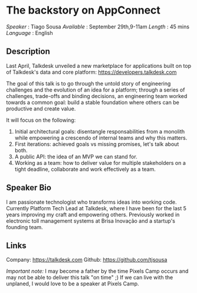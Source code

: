 The backstory on AppConnect
===========================

*Speaker* : Tiago Sousa
*Available* : September 29th,9-11am
*Length* : 45 mins
*Language* : English

Description
-----------

Last April, Talkdesk unveiled a new marketplace for applications built on top of Talkdesk's data and core platform: https://developers.talkdesk.com

The goal of this talk is to go through the untold story of engineering challenges and the evolution of an idea for a platform; through a series of challenges, trade-offs and binding decisions, an engineering team worked towards a common goal: build a stable foundation where others can be productive and create value.

It will focus on the following:

1. Initial architectural goals: disentangle responsabilities from a monolith while empowering a crescendo of internal teams and why this matters.
2. First iterations: achieved goals vs missing promises, let's talk about both.
3. A public API: the idea of an MVP we can stand for.
4. Working as a team: how to deliver value for multiple stakeholders on a tight deadline, collaborate and work effectively as a team.

Speaker Bio
-----------

I am passionate technologist who transforms ideas into working code. Currently Platform Tech Lead at Talkdesk, where I have been for the last 5 years improving my craft and empowering others. Previously worked in electronic toll management systems at Brisa Inovação and a startup's founding team.

Links
-----

Company: https://talkdesk.com
Github: https://github.com/tjsousa

*Important note:* I may become a father by the time Pixels Camp occurs and may not be able to deliver this talk "on time" ;) If we can live with the unplaned, I would love to be a speaker at Pixels Camp.
